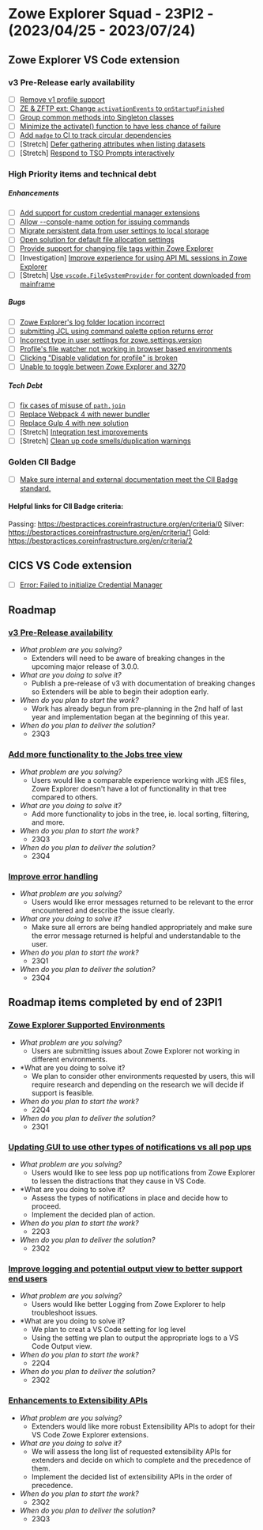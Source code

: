 # Zowe Explorer Squad - 23PI2 - (2023/04/25 - 2023/07/24)

## Zowe Explorer VS Code extension

### v3 Pre-Release early availability

- [ ] [Remove v1 profile support](https://github.com/zowe/vscode-extension-for-zowe/issues/2072)
- [ ] [ZE & ZFTP ext: Change `activationEvents` to `onStartupFinished`](https://github.com/zowe/vscode-extension-for-zowe/issues/1910)
- [ ] [Group common methods into Singleton classes](https://github.com/zowe/vscode-extension-for-zowe/issues/2109)
- [ ] [Minimize the activate() function to have less chance of failure](https://github.com/zowe/vscode-extension-for-zowe/issues/1985)
- [ ] [Add `madge` to CI to track circular dependencies](https://github.com/zowe/vscode-extension-for-zowe/issues/2148)
- [ ] [Stretch] [Defer gathering attributes when listing datasets](https://github.com/zowe/vscode-extension-for-zowe/issues/2078)
- [ ] [Stretch] [Respond to TSO Prompts interactively](https://github.com/zowe/vscode-extension-for-zowe/issues/2077)

### High Priority items and technical debt 

##### *Enhancements*

- [ ] [Add support for custom credential manager extensions](https://github.com/zowe/vscode-extension-for-zowe/issues/2212)
- [ ] [Allow --console-name option for issuing commands](https://github.com/zowe/vscode-extension-for-zowe/issues/1667)
- [ ] [Migrate persistent data from user settings to local storage](https://github.com/zowe/vscode-extension-for-zowe/issues/2208)
- [ ] [Open solution for default file allocation settings](https://github.com/zowe/vscode-extension-for-zowe/issues/1425)
- [ ] [Provide support for changing file tags within Zowe Explorer](https://github.com/zowe/vscode-extension-for-zowe/issues/2113)
- [ ] [Investigation] [Improve experience for using API ML sessions in Zowe Explorer](https://github.com/zowe/vscode-extension-for-zowe/issues/2252)
- [ ] [Stretch] [Use `vscode.FileSystemProvider` for content downloaded from mainframe](https://github.com/zowe/vscode-extension-for-zowe/issues/2207)

##### *Bugs*

- [ ] [Zowe Explorer's log folder location incorrect](https://github.com/zowe/vscode-extension-for-zowe/issues/1926)
- [ ] [submitting JCL using command palette option returns error](https://github.com/zowe/vscode-extension-for-zowe/issues/1625)
- [ ] [Incorrect type in user settings for zowe.settings.version](https://github.com/zowe/vscode-extension-for-zowe/issues/2166)
- [ ] [Profile's file watcher not working in browser based environments](https://github.com/zowe/vscode-extension-for-zowe/issues/2211)
- [ ] [Clicking "Disable validation for profile" is broken](https://github.com/zowe/vscode-extension-for-zowe/issues/1897)
- [ ] [Unable to toggle between Zowe Explorer and 3270](https://github.com/zowe/vscode-extension-for-zowe/issues/2251)

##### *Tech Debt*

- [ ] [fix cases of misuse of `path.join`](https://github.com/zowe/vscode-extension-for-zowe/issues/2172)
- [ ] [Replace Webpack 4 with newer bundler](https://github.com/zowe/vscode-extension-for-zowe/issues/2214)
- [ ] [Replace Gulp 4 with new solution](https://github.com/zowe/vscode-extension-for-zowe/issues/2253)
- [ ] [Stretch] [Integration test improvements](https://github.com/zowe/vscode-extension-for-zowe/issues/2103)
- [ ] [Stretch] [Clean up code smells/duplication warnings](https://github.com/zowe/vscode-extension-for-zowe/issues/2063)

### Golden CII Badge

- [ ] [Make sure internal and external documentation meet the CII Badge standard.](https://github.com/zowe/vscode-extension-for-zowe/issues/1966)

#### Helpful links for CII Badge criteria:
Passing: https://bestpractices.coreinfrastructure.org/en/criteria/0
Silver: https://bestpractices.coreinfrastructure.org/en/criteria/1
Gold: https://bestpractices.coreinfrastructure.org/en/criteria/2

## CICS VS Code extension

- [ ] [Error: Failed to initialize Credential Manager](https://github.com/zowe/vscode-extension-for-cics/issues/324)

## Roadmap

### [v3 Pre-Release availability](https://github.com/zowe/vscode-extension-for-zowe/issues/2070)

- *What problem are you solving?*
  - Extenders will need to be aware of breaking changes in the upcoming major release of 3.0.0.
- *What are you doing to solve it?*
  - Publish a pre-release of v3 with documentation of breaking changes so Extenders will be able to begin their adoption early.
- *When do you plan to start the work?*
  - Work has already begun from pre-planning in the 2nd half of last year and implementation began at the beginning of this year.
- *When do you plan to deliver the solution?*
  - 23Q3 

### [Add more functionality to the Jobs tree view](https://github.com/zowe/vscode-extension-for-zowe/issues/1597)

- *What problem are you solving?*
  - Users would like a comparable experience working with JES files, Zowe Explorer doesn't have a lot of functionality in that tree compared to others.
- *What are you doing to solve it?*
  - Add more functionality to jobs in the tree, ie. local sorting, filtering, and more.
- *When do you plan to start the work?*
  - 23Q3
- *When do you plan to deliver the solution?*
  - 23Q4

### [Improve error handling](https://github.com/zowe/vscode-extension-for-zowe/issues/1982)

- *What problem are you solving?*
  - Users would like error messages returned to be relevant to the error encountered and describe the issue clearly.
- *What are you doing to solve it?*
  - Make sure all errors are being handled appropriately and make sure the error message returned is helpful and understandable to the user.
- *When do you plan to start the work?*
  - 23Q1
- *When do you plan to deliver the solution?*
  - 23Q4

## Roadmap items completed by end of 23PI1

### [Zowe Explorer Supported Environments](https://github.com/zowe/vscode-extension-for-zowe/issues/1862)

- *What problem are you solving?*
  - Users are submitting issues about Zowe Explorer not working in different environments.
- *What are you doing to solve it?
  - We plan to consider other environments requested by users, this will require research and depending on the research we will decide if support is feasible.
- *When do you plan to start the work?*
  - 22Q4
- *When do you plan to deliver the solution?*
  - 23Q1

### [Updating GUI to use other types of notifications vs all pop ups](https://github.com/zowe/vscode-extension-for-zowe/issues/1517)

- *What problem are you solving?*
  - Users would like to see less pop up notifications from Zowe Explorer to lessen the distractions that they cause in VS Code.
- *What are you doing to solve it?
  - Assess the types of notifications in place and decide how to proceed.
  - Implement the decided plan of action.
- *When do you plan to start the work?*
  - 22Q3
- *When do you plan to deliver the solution?*
  - 23Q2

### [Improve logging and potential output view to better support end users](https://github.com/zowe/vscode-extension-for-zowe/issues/1024)

- *What problem are you solving?*
  - Users would like better Logging from Zowe Explorer to help troubleshoot issues.
- *What are you doing to solve it?
  - We plan to creat a VS Code setting for log level
  - Using the setting we plan to output the appropriate logs to a VS Code Output view.
- *When do you plan to start the work?*
  - 22Q4
- *When do you plan to deliver the solution?*
  - 23Q2

### [Enhancements to Extensibility APIs](https://github.com/zowe/vscode-extension-for-zowe/issues/1791)

- *What problem are you solving?*
  - Extenders would like more robust Extensibility APIs to adopt for their VS Code Zowe Explorer extensions.
- *What are you doing to solve it?*
  - We will assess the long list of requested extensibility APIs for extenders and decide on which to complete and the precedence of them.
  - Implement the decided list of extensibility APIs in the order of precedence.
- *When do you plan to start the work?*
  - 23Q2
- *When do you plan to deliver the solution?*
  - 23Q3 
